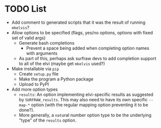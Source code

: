 # TODO List

- Add comment to generated scripts that it was the result of running `mkelvis`?
- Allow options to be specified (flags, yes/no options, options with fixed set of valid args)
	- Generate bash completions
		- Prevent a space being added when completing option names with arguments
	- As part of this, perhaps ask surfraw devs to add completion support to all of the elvi (maybe get `mkelvis` used?)
- Make installable via `pip`
	- Create `setup.py` file
	- Make the program a Python package
	- Upload to PyPI
- Add more option types
	- `results`: An option implementing elvi-specific results as suggested
	  by `SURFRAW_results`. This may also need to have its own specific
`--map-*` option (with the regular mapping option preventing it to be done?).
	- More generally, a `nat`ural number option type to be the underlying
	  "type" of the `results` option.
